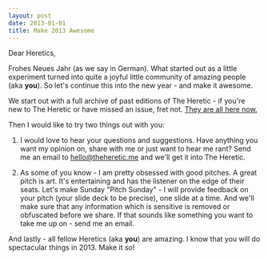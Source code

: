 ```yaml
---
layout: post
date: 2013-01-01
title: Make 2013 Awesome
---
```

Dear Heretics,

Frohes Neues Jahr (as we say in German). What started out as a little experiment turned into quite a joyful little community of amazing people (aka **you**). So let's continue this into the new year - and make it awesome.

We start out with a full archive of past editions of The Heretic - if you're new to The Heretic or have missed an issue, fret not. [They are all here now.](http://theheretic.me/archive/)

Then I would like to try two things out with you:

1) I would love to hear your questions and suggestions. Have anything you want my opinion on, share with me or just want to hear me rant? Send me an email to hello@theheretic.me and we'll get it into The Heretic.

2) As some of you know - I am pretty obsessed with good pitches. A great pitch is art. It's entertaining and has the listener on the edge of their seats. Let's make Sunday "Pitch Sunday" - I will provide feedback on your pitch (your slide deck to be precise), one slide at a time. And we'll make sure that any information which is sensitive is removed or obfuscated before we share. If that sounds like something you want to take me up on - send me an email.

And lastly - all fellow Heretics (aka **you**) are amazing. I know that you will do spectacular things in 2013. Make it so!